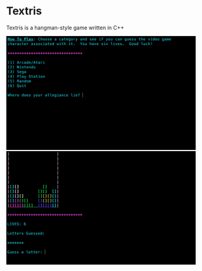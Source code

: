 # Textris

Textris is a hangman-style game written in C++

<picture>
  <source media="(prefers-color-scheme: dark)" srcset="https://github.com/freeghosts/Textris/blob/650d7abe45cf9ea0e8cc0ccb41dc5891d69c4638/img/textris_howto.png">
  <source media="(prefers-color-scheme: light)" srcset="https://github.com/freeghosts/Textris/blob/650d7abe45cf9ea0e8cc0ccb41dc5891d69c4638/img/textris_howto.png">
  <img alt="Shows instructions for how to play Textris." src="https://github.com/freeghosts/Textris/blob/650d7abe45cf9ea0e8cc0ccb41dc5891d69c4638/img/textris_howto.png">
</picture>

<br/>

<picture>
  <source media="(prefers-color-scheme: dark)" srcset="https://github.com/freeghosts/Textris/blob/650d7abe45cf9ea0e8cc0ccb41dc5891d69c4638/img/textris_gameplay.png">
  <source media="(prefers-color-scheme: light)" srcset="https://github.com/freeghosts/Textris/blob/650d7abe45cf9ea0e8cc0ccb41dc5891d69c4638/img/textris_gameplay.png">
  <img alt="Screenshot of gameplay." src="https://github.com/freeghosts/Textris/blob/650d7abe45cf9ea0e8cc0ccb41dc5891d69c4638/img/textris_gameplay.png">
</picture>


